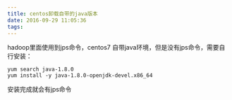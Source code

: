 ```yaml
---
title: centos卸载自带的java版本
date: 2016-09-29 11:05:36
tags:
---
```

hadoop里面使用到jps命令，centos7 自带java环境，但是没有jps命令，需要自行安装：
	
	yum search java-1.8.0
	yum install -y java-1.8.0-openjdk-devel.x86_64

安装完成就会有jps命令			
		